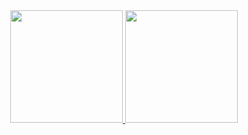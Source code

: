 <div align="center">
  <a href="https://github.com/gccunha015">
  <img height="180em" src="https://github-readme-stats.vercel.app/api?username=gccunha015&show_icons=true&theme=dracula&include_all_commits=true&count_private=true"/>
  <img height="180em" src="https://github-readme-stats.vercel.app/api/top-langs/?username=gccunha015&layout=compact&langs_count=7&theme=dracula"/>
</div>
